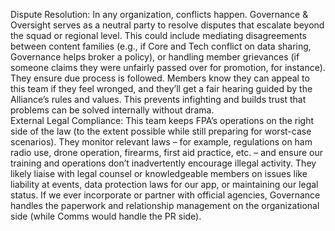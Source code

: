 Dispute Resolution: In any organization, conflicts happen. Governance & Oversight serves as a neutral party to resolve disputes that escalate beyond the squad or regional level. This could include mediating disagreements between content families (e.g., if Core and Tech conflict on data sharing, Governance helps broker a policy), or handling member grievances (if someone claims they were unfairly passed over for promotion, for instance). They ensure due process is followed. Members know they can appeal to this team if they feel wronged, and they’ll get a fair hearing guided by the Alliance’s rules and values. This prevents infighting and builds trust that problems can be solved internally without drama.  
External Legal Compliance: This team keeps FPA’s operations on the right side of the law (to the extent possible while still preparing for worst-case scenarios). They monitor relevant laws – for example, regulations on ham radio use, drone operation, firearms, first aid practice, etc. – and ensure our training and operations don’t inadvertently encourage illegal activity. They likely liaise with legal counsel or knowledgeable members on issues like liability at events, data protection laws for our app, or maintaining our legal status. If we ever incorporate or partner with official agencies, Governance handles the paperwork and relationship management on the organizational side (while Comms would handle the PR side).